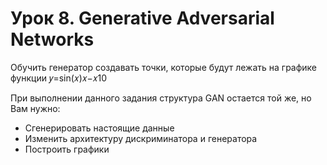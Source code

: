 # Урок 8. Generative Adversarial Networks

Обучить генератор создавать точки, которые будут лежать на графике функции 𝑦=sin(𝑥)𝑥−𝑥10

При выполнении данного задания структура GAN остается той же, но Вам нужно:

- Сгенерировать настоящие данные
- Изменить архитектуру дискриминатора и генератора
- Построить графики
